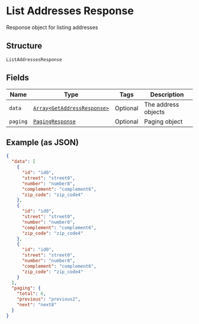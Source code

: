 
# List Addresses Response

Response object for listing addresses

## Structure

`ListAddressesResponse`

## Fields

| Name | Type | Tags | Description |
|  --- | --- | --- | --- |
| `data` | [`Array<GetAddressResponse>`](../../doc/models/get-address-response.md) | Optional | The address objects |
| `paging` | [`PagingResponse`](../../doc/models/paging-response.md) | Optional | Paging object |

## Example (as JSON)

```json
{
  "data": [
    {
      "id": "id0",
      "street": "street0",
      "number": "number8",
      "complement": "complement6",
      "zip_code": "zip_code4"
    },
    {
      "id": "id0",
      "street": "street0",
      "number": "number8",
      "complement": "complement6",
      "zip_code": "zip_code4"
    },
    {
      "id": "id0",
      "street": "street0",
      "number": "number8",
      "complement": "complement6",
      "zip_code": "zip_code4"
    }
  ],
  "paging": {
    "total": 6,
    "previous": "previous2",
    "next": "next8"
  }
}
```

